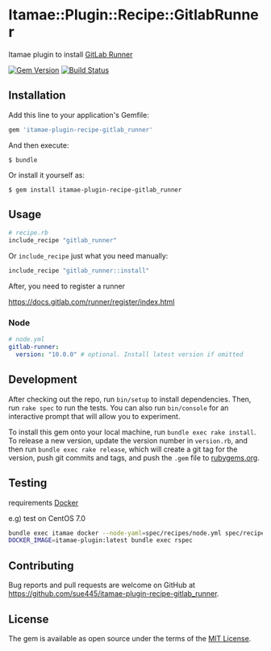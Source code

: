 # Itamae::Plugin::Recipe::GitlabRunner

Itamae plugin to install [GitLab Runner](https://docs.gitlab.com/runner/)

[![Gem Version](https://badge.fury.io/rb/itamae-plugin-recipe-gitlab_runner.svg)](https://badge.fury.io/rb/itamae-plugin-recipe-gitlab_runner)
[![Build Status](https://travis-ci.org/sue445/itamae-plugin-recipe-gitlab_runner.svg?branch=master)](https://travis-ci.org/sue445/itamae-plugin-recipe-gitlab_runner)

## Installation

Add this line to your application's Gemfile:

```ruby
gem 'itamae-plugin-recipe-gitlab_runner'
```

And then execute:

    $ bundle

Or install it yourself as:

    $ gem install itamae-plugin-recipe-gitlab_runner

## Usage

```ruby
# recipe.rb
include_recipe "gitlab_runner"
```

Or `include_recipe` just what you need manually:

```ruby
include_recipe "gitlab_runner::install"
```

After, you need to register a runner

https://docs.gitlab.com/runner/register/index.html

### Node

```yml
# node.yml
gitlab-runner:
  version: "10.0.0" # optional. Install latest version if omitted
```

## Development

After checking out the repo, run `bin/setup` to install dependencies. Then, run `rake spec` to run the tests. You can also run `bin/console` for an interactive prompt that will allow you to experiment.

To install this gem onto your local machine, run `bundle exec rake install`. To release a new version, update the version number in `version.rb`, and then run `bundle exec rake release`, which will create a git tag for the version, push git commits and tags, and push the `.gem` file to [rubygems.org](https://rubygems.org).

## Testing
requirements [Docker](https://www.docker.com/)

e.g) test on CentOS 7.0

```sh
bundle exec itamae docker --node-yaml=spec/recipes/node.yml spec/recipes/install.rb --image=centos:7 --tag itamae-plugin:latest
DOCKER_IMAGE=itamae-plugin:latest bundle exec rspec
```

## Contributing

Bug reports and pull requests are welcome on GitHub at https://github.com/sue445/itamae-plugin-recipe-gitlab_runner.

## License

The gem is available as open source under the terms of the [MIT License](https://opensource.org/licenses/MIT).

